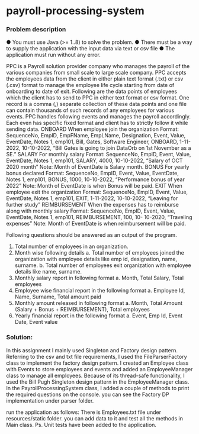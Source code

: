 # payroll-processing-system

### Problem description
● You must use Java (>= 1..8) to solve the problem.
● There must be a way to supply the application with the input data via text or csv file
● The application must run without any error.

PPC is a Payroll solution provider company who manages the payroll of the various companies from
small scale to large scale company.
PPC accepts the employees data from the client in either plain text format (.txt) or csv (.csv) format to
manage the employee life cycle starting from date of onboarding to date of exit.
Following are the data points of employees which the client has to send to PPC in either text format or
csv format. One record is a comma (,) separate collection of these data points and one file can contain
thousands of such records of any employees for various events. PPC handles following events and manages the payroll accordingly. Each even has specific fixed format
and client has to strictly follow it while sending data.
ONBOARD  When employee join the  organization
            Format: SequenceNo, EmpID,
            EmpFName, EmpLName, Designation,
            Event, Value, EventDate, Notes
            1, emp101, Bill, Gates, Software Engineer,
            ONBOARD, 1-11-2022, 10-10-2022, “Bill
            Gates is going to join DataOrb on 1st
            November as a SE.”
SALARY  For monthly salary Format: SequenceNo, EmpID, Event,
            Value, EventDate, Notes
            1, emp101, SALARY, 4000, 10-10-2022,
            “Salary of OCT 2020 month”
            Note: Month of EventDate is Salary  month.
BONUS  For yearly bonus declared Format: SequenceNo, EmpID, Event,
            Value, EventDate, Notes
            1, emp101, BONUS, 1000, 10-10-2022,
            “Performance bonus of year 2022”
            Note: Month of EventDate is when  Bonus will be paid.
EXIT  When employee exit the  organization
      Format: SequenceNo, EmpID, Event, Value, EventDate, Notes
      1, emp101, EXIT, 1-11-2022, 10-10-2022, “Leaving for further study”
REIMBURSEMENT When the expenses has to reimburse along with monthly  salary
                Format: SequenceNo, EmpID, Event, Value, EventDate, Notes
                1, emp101, REIMBURSEMENT, 100, 10- 10-2020, “Traveling expenses”
Note: Month of EventDate is when
reimbursement will be paid.

Following questions should be answered as an output of the program.
1. Total number of employees in an organization.
2. Month wise following details
   a. Total number of employees joined the organization with employee details like emp id,
   designation, name, surname.
   b. Total number of employees exit organization with employee details like name, surname.
3. Monthly salary report in following format
   a. Month, Total Salary, Total employees
4. Employee wise financial report in the following format
   a. Employee Id, Name, Surname, Total amount paid
5. Monthly amount released in following format
   a. Month, Total Amount (Salary + Bonus + REIMBURSEMENT), Total employees
6. Yearly financial report in the following format
   a. Event, Emp Id, Event Date, Event value

### Solution:

In this assignment I mainly used Singleton and Factory design pattern. Referring to the csv and txt file requirements, I used the FileParserFactory class to implement the factory design pattern.
I created an Employee class with Events to store employees and events and added an EmployeeManager class to manage all employees.
Because of its thread-safe functionality, I used the Bill Pugh Singleton design pattern in the EmployeeManager class.
In the PayrollProcessingSystem class, I added a couple of methods to print the required questions on the console.
you can see the Factory DP implementation under parser folder. 

run the application as follows:
There is Employees.txt file under resources/static folder.
you can add data to it and test all the methods in Main class.
Ps. Unit tests have been added to the application.
